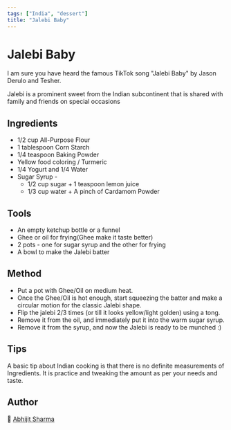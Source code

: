```yaml
---
tags: ["India", "dessert"]
title: "Jalebi Baby"
---
```


<TagLinks />

# Jalebi Baby

I am sure you have heard the famous TikTok song "Jalebi Baby" by Jason Derulo and Tesher.

Jalebi is a prominent sweet from the Indian subcontinent that is shared with family and friends on special occasions

## Ingredients

- 1/2 cup All-Purpose Flour
- 1 tablespoon Corn Starch
- 1/4 teaspoon Baking Powder 
- Yellow food coloring / Turmeric
- 1/4 Yogurt and 1/4 Water
- Sugar Syrup - 
    + 1/2 cup sugar + 1 teaspoon lemon juice 
    + 1/3 cup water + A pinch of Cardamom Powder

## Tools

- An empty ketchup bottle or a funnel
- Ghee or oil for frying(Ghee make it taste better)
- 2 pots - one for sugar syrup and the other for frying
- A bowl to make the Jalebi batter

## Method

- Put a pot with Ghee/Oil on medium heat.
- Once the Ghee/Oil is hot enough, start squeezing the batter and make a circular motion for the classic Jalebi shape.
- Flip the jalebi 2/3 times (or till it looks yellow/light golden) using a tong.
- Remove it from the oil, and immediately put it into the warm sugar syrup.
- Remove it from the syrup, and now the Jalebi is ready to be munched :)


## Tips

A basic tip about Indian cooking is that there is no definite measurements of Ingredients. 
It is practice and tweaking the amount as per your needs and taste.

## Author

👋 [Abhijit Sharma](https://github.com/abhijitdotsharma)
